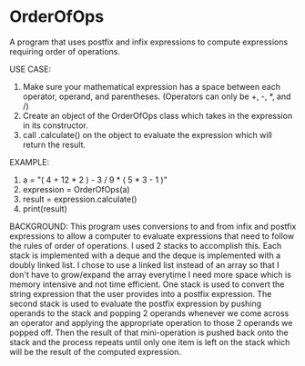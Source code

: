 # OrderOfOps
A program that uses postfix and infix expressions to compute expressions requiring order of operations.

USE CASE:
1) Make sure your mathematical expression has a space between each operator, operand, and parentheses. (Operators can only be +, -, *, and /)
2) Create an object of the OrderOfOps class which takes in the expression in its constructor.
3) call .calculate() on the object to evaluate the expression which will return the result.

EXAMPLE:
1. a = "( 4 + 12 * 2 ) - 3 / 9 * ( 5 * 3 - 1 )"
2. expression = OrderOfOps(a)
3. result = expression.calculate()
4. print(result)

BACKGROUND:
This program uses conversions to and from infix and postfix expressions to allow a computer to evaluate expressions that need to follow the rules of order of operations.
I used 2 stacks to accomplish this. Each stack is implemented with a deque and the deque is implemented with a doubly linked list.
I chose to use a linked list instead of an array so that I don't have to grow/expand the array everytime I need more space which is memory intensive and not time efficient.
One stack is used to convert the string expression that the user provides into a postfix expression.
The second stack is used to evaluate the postfix expression by pushing operands to the stack and popping 2 operands whenever we come across an operator and applying the
appropriate operation to those 2 operands we popped off. Then the result of that mini-operation is pushed back onto the stack and the process repeats until only one item is
left on the stack which will be the result of the computed expression.

